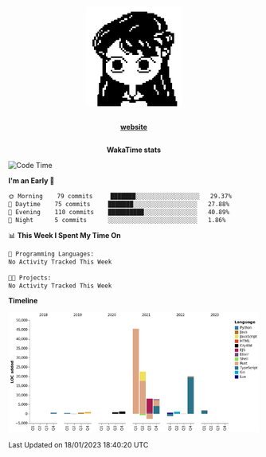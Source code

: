 ##

<p align="center">
  <img src="./person.gif" />
</p>

##

<div align="center">
  <p>
    <strong>
    <a href='https://domm.me'>website</a>
    </strong>
  </p>
</div>

##

<div align="center">
  <p>
    <strong>
    WakaTime stats
    </strong>
  </p>
</div>

<!--START_SECTION:waka-->
![Code Time](http://img.shields.io/badge/Code%20Time-22%20hrs%2036%20mins-blue)

**I'm an Early 🐤** 

```text
🌞 Morning    79 commits     ███████░░░░░░░░░░░░░░░░░░   29.37% 
🌆 Daytime    75 commits     ███████░░░░░░░░░░░░░░░░░░   27.88% 
🌃 Evening    110 commits    ██████████░░░░░░░░░░░░░░░   40.89% 
🌙 Night      5 commits      ░░░░░░░░░░░░░░░░░░░░░░░░░   1.86%

```


📊 **This Week I Spent My Time On** 

```text
💬 Programming Languages: 
No Activity Tracked This Week

🐱‍💻 Projects: 
No Activity Tracked This Week

```

**Timeline**

![Chart not found](https://raw.githubusercontent.com/mellowmarshe/mellowmarshe/main/charts/bar_graph.png) 


 Last Updated on 18/01/2023 18:40:20 UTC
<!--END_SECTION:waka-->

